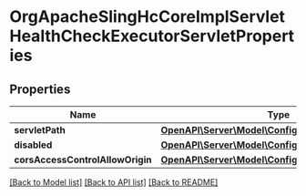 # OrgApacheSlingHcCoreImplServletHealthCheckExecutorServletProperties

## Properties
Name | Type | Description | Notes
------------ | ------------- | ------------- | -------------
**servletPath** | [**OpenAPI\Server\Model\ConfigNodePropertyString**](ConfigNodePropertyString.md) |  | [optional] 
**disabled** | [**OpenAPI\Server\Model\ConfigNodePropertyBoolean**](ConfigNodePropertyBoolean.md) |  | [optional] 
**corsAccessControlAllowOrigin** | [**OpenAPI\Server\Model\ConfigNodePropertyString**](ConfigNodePropertyString.md) |  | [optional] 

[[Back to Model list]](../README.md#documentation-for-models) [[Back to API list]](../README.md#documentation-for-api-endpoints) [[Back to README]](../README.md)


